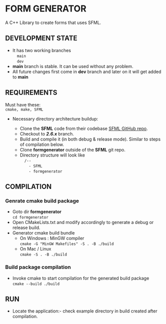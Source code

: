 # FORM GENERATOR

A C++ Library to create forms that uses SFML.

## DEVELOPMENT STATE

* It has two working branches  
&emsp;```main```  
&emsp;```dev```  
* **main** branch is stable. It can be used without any problem.
* All future changes first come in **dev** branch and later on it will get added to **main**

## REQUIREMENTS

Must have these:  
```cmake, make, SFML```

* Necessary directory architecture buildup:  
  
    * Clone the **SFML** code from their codebase [SFML GitHub repo](https://github.com/SFML/SFML/tree/2.6.x).  
    * Checkout to ***2.6.x*** branch.  
    * Build and compile it (in both debug & release mode). Similar to steps of compilation below.  
    * Clone **formgenerator** outside of the **SFML** git repo.  
    * Directory structure will look like  
    &emsp;```/--```  
    &emsp;&emsp;```- SFML```  
    &emsp;&emsp;```- formgenerator```  

## COMPILATION

### Genrate cmake build package

* Goto dir **formgenerator**  
```cd formgenerator```
* Open CMakeLists.txt and modify accordingly to generate a debug or release build.
* Generator cmake build bundle
    * On Windows : MinGW compiler  
    ```cmake -G "MinGW Makefiles" -S . -B ./build```
    * On Mac / Linux  
    ```cmake -S . -B ./build```

### Build package compilation

* Invoke cmake to start compilation for the generated build package  
```cmake --build ./build```

## RUN

* Locate the application:- check example directory in build created after compilation.

